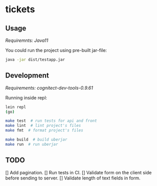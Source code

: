 # tickets


## Usage

*Requiremnts: Java11*

You could run the project using pre-built jar-file:

```bash
java -jar dist/testapp.jar
```

## Development

*Requirements: cognitect-dev-tools-0.9.61*

Running inside repl:

```bash
lein repl
(go)
```

```bash
make test  # run tests for api and front
make lint  # lint project's files
make fmt  # format project's files
```

```bash
make build  # build uberjar
make run  # run uberjar
```

## TODO
[] Add pagination.
[] Run tests in CI.
[] Validate form on the client side before sending to server. 
[] Validate length of text fields in form.
